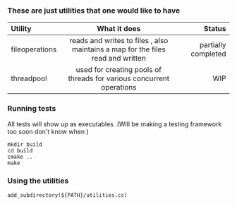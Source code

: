 ### These are just utilities that one would like to have
|Utility      | What it does | Status     |
| :---        |    :----:   |          ---: |
| fileoperations    | reads and writes to files , also maintains a map for the files read and written       | partially completed   |
| threadpool   | used for creating pools of threads for various concurrent operations| WIP |

### Running tests
All tests will show up as executables .(Will be making a testing framework too soon don't know when )
```
mkdir build 
cd build 
cmake ..
make 
```
### Using the utilities
```
add_subdirectory(${PATH}/utilities.cc)
```
